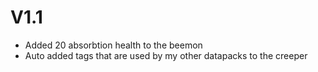 # V1.1
- Added 20 absorbtion health to the beemon
- Auto added tags that are used by my other datapacks to the creeper
